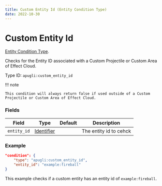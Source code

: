 ```yaml
---
title: Custom Entity Id (Entity Condition Type)
date: 2022-10-30
---
```


# Custom Entity Id

[Entity Condition Type](../entity_condition_types.md).

Checks for the Entity ID associated with a Custom Projectile or Custom Area of Effect Cloud.

Type ID: `apugli:custom_entity_id`

!!! note

    This condition will always return false if used outside of a Custom Projectile or Custom Area of Effect Cloud.

### Fields

Field  | Type | Default | Description
-------|------|---------|-------------
`entity_id` | [Identifier](https://origins.readthedocs.io/en/latest/types/data_types/identifier/) | | The entity id to cehck 

### Example
```json
"condition": {
    "type": "apugli:custom_entity_id",
    "entity_id": "example:fireball"
}
```
This example checks if a custom entity has an entity id of `example:fireball`.